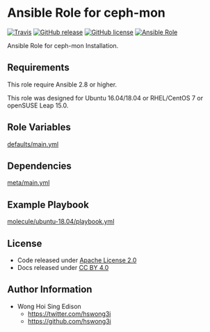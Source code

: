 # Ansible Role for ceph-mon

[![Travis](https://img.shields.io/travis/alvistack/ansible-role-ceph-mon.svg)](https://travis-ci.org/alvistack/ansible-role-ceph-mon)
[![GitHub release](https://img.shields.io/github/release/alvistack/ansible-role-ceph-mon.svg)](https://github.com/alvistack/ansible-role-ceph-mon)
[![GitHub license](https://img.shields.io/github/license/alvistack/ansible-role-ceph-mon.svg)](https://github.com/alvistack/ansible-role-ceph-mon/blob/master/LICENSE)
[![Ansible Role](https://img.shields.io/badge/galaxy-alvistack.ceph_mon-blue.svg)](https://galaxy.ansible.com/alvistack/ceph_mon)

Ansible Role for ceph-mon Installation.

## Requirements

This role require Ansible 2.8 or higher.

This role was designed for Ubuntu 16.04/18.04 or RHEL/CentOS 7 or openSUSE Leap 15.0.

## Role Variables

[defaults/main.yml](defaults/main.yml)

## Dependencies

[meta/main.yml](meta/main.yml)

## Example Playbook

[molecule/ubuntu-18.04/playbook.yml](molecule/ubuntu-18.04/playbook.yml)

## License

  - Code released under [Apache License 2.0](LICENSE)
  - Docs released under [CC BY 4.0](http://creativemons.org/licenses/by/4.0/)

## Author Information

  - Wong Hoi Sing Edison
      - <https://twitter.com/hswong3i>
      - <https://github.com/hswong3i>
